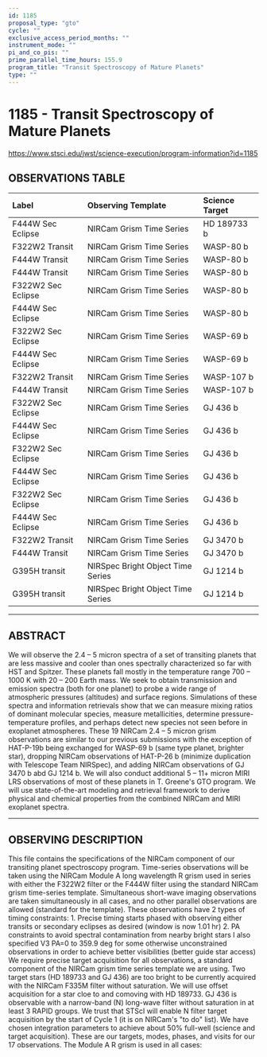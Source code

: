 ```yaml
---
id: 1185
proposal_type: "gto"
cycle: ""
exclusive_access_period_months: ""
instrument_mode: ""
pi_and_co_pis: ""
prime_parallel_time_hours: 155.9
program_title: "Transit Spectroscopy of Mature Planets"
type: ""
---
```

# 1185 - Transit Spectroscopy of Mature Planets
https://www.stsci.edu/jwst/science-execution/program-information?id=1185
## OBSERVATIONS TABLE
| Label                  | Observing Template              | Science Target      |
| :--------------------- | :------------------------------ | :------------------ |
| F444W Sec Eclipse      | NIRCam Grism Time Series        | HD 189733 b         |
| F322W2 Transit         | NIRCam Grism Time Series        | WASP-80 b           |
| F444W Transit          | NIRCam Grism Time Series        | WASP-80 b           |
| F444W Transit          | NIRCam Grism Time Series        | WASP-80 b           |
| F322W2 Sec Eclipse     | NIRCam Grism Time Series        | WASP-80 b           |
| F444W Sec Eclipse      | NIRCam Grism Time Series        | WASP-80 b           |
| F322W2 Sec Eclipse     | NIRCam Grism Time Series        | WASP-69 b           |
| F444W Sec Eclipse      | NIRCam Grism Time Series        | WASP-69 b           |
| F322W2 Transit         | NIRCam Grism Time Series        | WASP-107 b          |
| F444W Transit          | NIRCam Grism Time Series        | WASP-107 b          |
| F322W2 Sec Eclipse     | NIRCam Grism Time Series        | GJ 436 b            |
| F444W Sec Eclipse      | NIRCam Grism Time Series        | GJ 436 b            |
| F322W2 Sec Eclipse     | NIRCam Grism Time Series        | GJ 436 b            |
| F444W Sec Eclipse      | NIRCam Grism Time Series        | GJ 436 b            |
| F322W2 Sec Eclipse     | NIRCam Grism Time Series        | GJ 436 b            |
| F444W Sec Eclipse      | NIRCam Grism Time Series        | GJ 436 b            |
| F322W2 Transit         | NIRCam Grism Time Series        | GJ 3470 b           |
| F444W Transit          | NIRCam Grism Time Series        | GJ 3470 b           |
| G395H transit          | NIRSpec Bright Object Time Series | GJ 1214 b           |
| G395H transit          | NIRSpec Bright Object Time Series | GJ 1214 b           |

---

## ABSTRACT

We will observe the 2.4 – 5 micron spectra of a set of transiting planets that are less massive and cooler than ones spectrally characterized so far with HST and Spitzer. These planets fall mostly in the temperature range 700 – 1000 K with 20 – 200 Earth mass. We seek to obtain transmission and emission spectra (both for one planet) to probe a wide range of atmospheric pressures (altitudes) and surface regions. Simulations of these spectra and information retrievals show that we can measure mixing ratios of dominant molecular species, measure metallicities, determine pressure-temperature profiles, and perhaps detect new species not seen before in exoplanet atmospheres. These 19 NIRCam 2.4 – 5 micron grism observations are similar to our previous submissions with the exception of HAT-P-19b being exchanged for WASP-69 b (same type planet, brighter star), dropping NIRCam observations of HAT-P-26 b (minimize duplication with Telescope Team NIRSpec), and adding NIRCam observations of GJ 3470 b abd GJ 1214 b. We will also conduct additional 5 – 11+ micron MIRI LRS observations of most of these planets in T. Greene's GTO program. We will use state-of-the-art modeling and retrieval framework to derive physical and chemical properties from the combined NIRCam and MIRI exoplanet spectra.

---

## OBSERVING DESCRIPTION

This file contains the specifications of the NIRCam component of our transiting planet spectroscopy program. Time-series observations will be taken using the NIRCam Module A long wavelength R grism used in series with either the F322W2 filter or the F444W filter using the standard NIRCam grism time-series template. Simultaneous short-wave imaging observations are taken simultaneously in all cases, and no other parallel observations are allowed (standard for the template). These observations have 2 types of timing constraints: 1. Precise timing starts phased with observing either transits or secondary eclipses as desired (window is now 1.01 hr) 2. PA constraints to avoid spectral contamination from nearby bright stars I also specified V3 PA=0 to 359.9 deg for some otherwise unconstrained observations in order to achieve better visibilities (better guide star access) We require precise target acquisition for all observations, a standard component of the NIRCam grism time series template we are using. Two target stars (HD 189733 and GJ 436) are too bright to be currently acquired with the NIRCam F335M filter without saturation. We will use offset acquisition for a star cloe to and comoving with HD 189733. GJ 436 is observable with a narrow-band (N) long-wave filter without saturation in at least 3 RAPID groups. We trust that STScI will enable N filter target acquisition by the start of Cycle 1 (it is on NIRCam's "to do" list). We have chosen integration parameters to achieve about 50% full-well (science and target acquisition). These are our targets, modes, phases, and visits for our 17 observations. The Module A R grism is used in all cases: